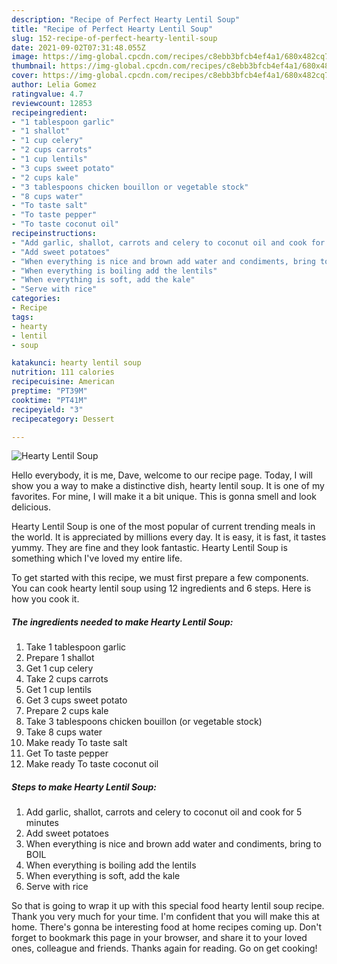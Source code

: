 ```yaml
---
description: "Recipe of Perfect Hearty Lentil Soup"
title: "Recipe of Perfect Hearty Lentil Soup"
slug: 152-recipe-of-perfect-hearty-lentil-soup
date: 2021-09-02T07:31:48.055Z
image: https://img-global.cpcdn.com/recipes/c8ebb3bfcb4ef4a1/680x482cq70/hearty-lentil-soup-recipe-main-photo.jpg
thumbnail: https://img-global.cpcdn.com/recipes/c8ebb3bfcb4ef4a1/680x482cq70/hearty-lentil-soup-recipe-main-photo.jpg
cover: https://img-global.cpcdn.com/recipes/c8ebb3bfcb4ef4a1/680x482cq70/hearty-lentil-soup-recipe-main-photo.jpg
author: Lelia Gomez
ratingvalue: 4.7
reviewcount: 12853
recipeingredient:
- "1 tablespoon garlic"
- "1 shallot"
- "1 cup celery"
- "2 cups carrots"
- "1 cup lentils"
- "3 cups sweet potato"
- "2 cups kale"
- "3 tablespoons chicken bouillon or vegetable stock"
- "8 cups water"
- "To taste salt"
- "To taste pepper"
- "To taste coconut oil"
recipeinstructions:
- "Add garlic, shallot, carrots and celery to coconut oil and cook for 5 minutes"
- "Add sweet potatoes"
- "When everything is nice and brown add water and condiments, bring to BOIL"
- "When everything is boiling add the lentils"
- "When everything is soft, add the kale"
- "Serve with rice"
categories:
- Recipe
tags:
- hearty
- lentil
- soup

katakunci: hearty lentil soup 
nutrition: 111 calories
recipecuisine: American
preptime: "PT39M"
cooktime: "PT41M"
recipeyield: "3"
recipecategory: Dessert

---
```



![Hearty Lentil Soup](https://img-global.cpcdn.com/recipes/c8ebb3bfcb4ef4a1/680x482cq70/hearty-lentil-soup-recipe-main-photo.jpg)

Hello everybody, it is me, Dave, welcome to our recipe page. Today, I will show you a way to make a distinctive dish, hearty lentil soup. It is one of my favorites. For mine, I will make it a bit unique. This is gonna smell and look delicious.



Hearty Lentil Soup is one of the most popular of current trending meals in the world. It is appreciated by millions every day. It is easy, it is fast, it tastes yummy. They are fine and they look fantastic. Hearty Lentil Soup is something which I've loved my entire life.


To get started with this recipe, we must first prepare a few components. You can cook hearty lentil soup using 12 ingredients and 6 steps. Here is how you cook it.

<!--inarticleads1-->

##### The ingredients needed to make Hearty Lentil Soup:

1. Take 1 tablespoon garlic
1. Prepare 1 shallot
1. Get 1 cup celery
1. Take 2 cups carrots
1. Get 1 cup lentils
1. Get 3 cups sweet potato
1. Prepare 2 cups kale
1. Take 3 tablespoons chicken bouillon (or vegetable stock)
1. Take 8 cups water
1. Make ready To taste salt
1. Get To taste pepper
1. Make ready To taste coconut oil




<!--inarticleads2-->

##### Steps to make Hearty Lentil Soup:

1. Add garlic, shallot, carrots and celery to coconut oil and cook for 5 minutes
1. Add sweet potatoes
1. When everything is nice and brown add water and condiments, bring to BOIL
1. When everything is boiling add the lentils
1. When everything is soft, add the kale
1. Serve with rice




So that is going to wrap it up with this special food hearty lentil soup recipe. Thank you very much for your time. I'm confident that you will make this at home. There's gonna be interesting food at home recipes coming up. Don't forget to bookmark this page in your browser, and share it to your loved ones, colleague and friends. Thanks again for reading. Go on get cooking!
